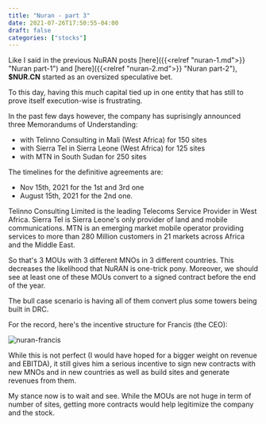 ```yaml
---
title: "Nuran - part 3"
date: 2021-07-26T17:50:55-04:00
draft: false
categories: ["stocks"]
---
```


Like I said in the previous NuRAN posts [here]({{<relref "nuran-1.md">}} "Nuran part-1") and [here]({{<relref "nuran-2.md">}} "Nuran part-2"), **$NUR.CN** started as an oversized speculative bet.

To this day, having this much capital tied up in one entity that has still to prove itself execution-wise is frustrating.

In the past few days however, the company has suprisingly announced three Memorandums of Understanding:

- with Telinno Consulting in Mali (West Africa) for 150 sites
- with Sierra Tel in Sierra Leone (West Africa) for 125 sites
- with MTN in South Sudan for 250 sites

The timelines for the definitive agreements are:

- Nov 15th, 2021 for the 1st and 3rd one
- August 15th, 2021 for the 2nd one.

Telinno Consulting Limited is the leading Telecoms Service Provider in West Africa. Sierra Tel is Sierra Leone's only provider of land and mobile communications. MTN is an emerging market mobile operator providing services to more than 280 Million customers in 21 markets across Africa and the Middle East.

So that's 3 MOUs with 3 different MNOs in 3 different countries. This decreases the likelihood that NuRAN is one-trick pony. Moreover, we should see at least one of these MOUs convert to a signed contract before the end of the year.

The bull case scenario is having all of them convert plus some towers being built in DRC. 

For the record, here's the incentive structure for Francis (the CEO):

![nuran-francis](/images/nuran-francis.png)

While this is not perfect (I would have hoped for a bigger weight on revenue and EBITDA), it still gives him a serious incentive to sign new contracts with new MNOs and in new countries as well as build sites and generate revenues from them.

My stance now is to wait and see. While the MOUs are not huge in term of number of sites, getting more contracts would help legitimize the company and the stock.

